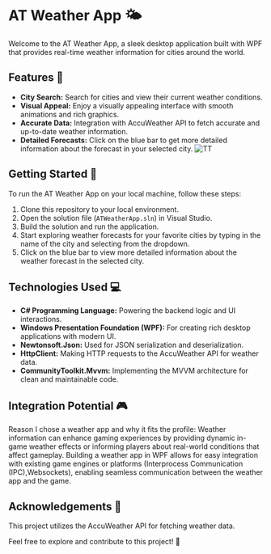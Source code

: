 # AT Weather App 🌤️

Welcome to the AT Weather App, a sleek desktop application built with WPF that provides real-time weather information for cities around the world.

## Features 🎉

- **City Search:** Search for cities and view their current weather conditions.
- **Visual Appeal:** Enjoy a visually appealing interface with smooth animations and rich graphics.
- **Accurate Data:** Integration with AccuWeather API to fetch accurate and up-to-date weather information.
- **Detailed Forecasts:** Click on the blue bar to get more detailed information about the forecast in your selected city.
![TT](https://github.com/HowestDAE/c-assignment-project-BeHaVeZ/assets/56305376/6ba883de-11e3-4990-8d33-c83b84c9bf33)

## Getting Started 🚀

To run the AT Weather App on your local machine, follow these steps:

1. Clone this repository to your local environment.
2. Open the solution file (`ATWeatherApp.sln`) in Visual Studio.
3. Build the solution and run the application.
4. Start exploring weather forecasts for your favorite cities by typing in the name of the city and selecting from the dropdown.
5. Click on the blue bar to view more detailed information about the weather forecast in the selected city.

## Technologies Used 💻

- **C# Programming Language:** Powering the backend logic and UI interactions.
- **Windows Presentation Foundation (WPF):** For creating rich desktop applications with modern UI.
- **Newtonsoft.Json:** Used for JSON serialization and deserialization.
- **HttpClient:** Making HTTP requests to the AccuWeather API for weather data.
- **CommunityToolkit.Mvvm:** Implementing the MVVM architecture for clean and maintainable code.

## Integration Potential 🎮

Reason I chose a weather app and why it fits the profile:
Weather information can enhance gaming experiences by providing dynamic in-game weather effects or informing players about real-world conditions that affect gameplay. Building a weather app in WPF allows for easy integration with existing game engines or platforms (Interprocess Communication (IPC),Websockets), enabling seamless communication between the weather app and the game.

## Acknowledgements 🙏

This project utilizes the AccuWeather API for fetching weather data.

Feel free to explore and contribute to this project! 🚀
